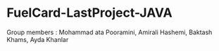 # FuelCard-LastProject-JAVA
Group members : Mohammad ata Pooramini, Amirali Hashemi, Baktash Khams, Ayda Khanlar
